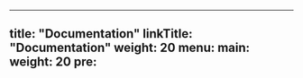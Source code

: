 
---
title: "Documentation"
linkTitle: "Documentation"
weight: 20
menu:
  main:
    weight: 20
    pre: <i class='fas fa-book'></i>
---
